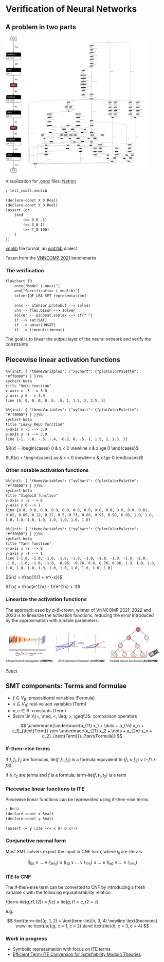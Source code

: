 # Verification of Neural Networks

<qrcode width="200" />

<!-- New section -->

## A problem in two parts

<div class="cols">

<div>

<div class="r-stack">

<img src="./img/test_small.onnx.svg" height="450px" >

<!-- .element: class="fragment fade-out"  data-fragment-index="0" -->

<img src="./img/bench.onnx.svg" height="450px" >

<!-- .element: class="fragment currently-visible" data-fragment-index="0" -->

</div>

Visualization for [.onnx](https://onnx.ai/) files: [Netron](https://netron.app/)

</div>

<div>

```smt2
; test_small.vnnlib

(declare-const X_0 Real)
(declare-const Y_0 Real)
(assert (or
    (and
        (>= X_0 -1)
        (<= X_0 1)
        (>= Y_0 100)
    )
))
```

[vnnlib](https://www.vnnlib.org/) file format, an [smt2lib](https://smt-lib.org/) dialect

</div>

</div>

Taken from the [VNNCOMP 2021](https://sites.google.com/view/vnn2021) benchmarks

<!-- New subsection -->

### The verification

```mermaid
flowchart TD
    onnx["Model (.onnx)"]
    vnn["Specification (.vnnlib)"]
    solver[QF_LRA SMT representation]

    onnx -- xtensor,protobuf --> solver
    vnn -- flex,bison --> solver
    solver -- picosat,soplex --> if{" "}
    if --> sat(SAT)
    if --> unsat(UNSAT)
    if --> timeout(timeout)
```

The goal is to linear the output layer of the neural network and verify the constraints

<!-- New section -->

## Piecewise linear activation functions

<div class="cols">

```mermaid
%%{init: { "themeVariables": {"xyChart": {"plotColorPalette": "#ff0000"} } }}%%
xychart-beta
title "ReLU function"
x-axis x -3 --> 3.0
y-axis y 0 --> 3.0
line [0, 0, 0, 0, 0, 0, .5, 1, 1.5, 2, 2.5, 3]
```

```mermaid
%%{init: { "themeVariables": {"xyChart": {"plotColorPalette": "#ff0000"} } }}%%
xychart-beta
title "Leaky ReLU function"
x-axis x -3 --> 3.0
y-axis y -1 --> 3.0
line [-1, -.8, -.6, -.4, -0.2, 0, .5, 1, 1.5, 2, 2.5, 3]
```

</div>

<div class="cols">

$R(x) = \begin{cases} 0 & x < 0 \newline x & x \ge 0 \end{cases}$

$LR(x) = \begin{cases} ax & x < 0 \newline x & x \ge 0 \end{cases}$

</div>

<!-- New subsection -->

### Other notable activation functions

<!-- .slide: data-visibility="hidden" -->

<div class="cols">

```mermaid
%%{init: { "themeVariables": {"xyChart": {"plotColorPalette": "#ff0000"} } }}%%
xychart-beta
title "Sigmoid function"
x-axis x -8 --> 8
y-axis y 0 --> 1
line [0.0, 0.0, 0.0, 0.0, 0.0, 0.0, 0.0, 0.0, 0.0, 0.0, 0.0, 0.01, 0.02, 0.05, 0.12, 0.27, 0.5, 0.73, 0.88, 0.95, 0.98, 0.99, 1.0, 1.0, 1.0, 1.0, 1.0, 1.0, 1.0, 1.0, 1.0, 1.0]
```

```mermaid
%%{init: { "themeVariables": {"xyChart": {"plotColorPalette": "#ff0000"} } }}%%
xychart-beta
title "Tanh function"
x-axis x -8 --> 8
y-axis y -1 --> 1
line [-1.0, -1.0, -1.0, -1.0, -1.0, -1.0, -1.0, -1.0, -1.0, -1.0, -1.0, -1.0, -1.0, -1.0, -0.96, -0.76, 0.0, 0.76, 0.96, 1.0, 1.0, 1.0, 1.0, 1.0, 1.0, 1.0, 1.0, 1.0, 1.0, 1.0, 1.0, 1.0]
```

</div>

<div class="cols">

$S(x) = \frac{1}{1 + e^{-x}}$

$T(x) = \frac{e^{2x} - 1}{e^{2x} + 1}$

</div>

<!-- New subsection -->

### Linearize the activation functions

The approach used by $\alpha\text{-}\beta\text{-crown}$, winner of VNNCOMP 2021, 2022 and 2023 is to linearize the activation functions, reducing the error introduced by the approximation with tunable parameters.

![ReLU linearization](./img/ab-crown.png)

[Paper](https://link.springer.com/chapter/10.1007/978-3-642-02777-2_20)

<!-- New section -->

## SMT components: Terms and formulae

- $f \in V_B$: propositional variables (Formula)
- $x \in V_R$: real-valued variables (Term)
- $a, c \in \mathbb{R}$: constants (Term)
- $\sim \in \\{=, \neq, <, \leq, >, \geq\\}$: comparison operators

$$
\underbrace{\underbrace{a_{11} x_1 + \dots + a_{1n} x_n + c_1}_{\text{Term}} \sim \underbrace{a_{21} x_2 + \dots + a_{2n} x_n + c_2}_{\text{Term}}}_{\text{Formula}}
$$

<!-- New subsection -->

### If-then-else terms

If $f, f_1, f_2$ are formulas, $\text{ite}(f, f_1, f_2)$ is a formula equivalent to $(f_1 \land f_2 ) \lor (\neg f1 \land f3 )$

If $t_1, t_2$ are terms and $f$ is a formula, $\text{term-ite}(f, t_1, t_2)$ is a term

<!-- New subsection -->

### Piecewise linear functions to ITE

Piecewise linear functions can be represented using if-then-else terms

```smt2
; ReLU
(declare-const x Real)
(declare-const y Real)

(assert (= y (ite (<= x 0) 0 x)))
```

<!-- New subsection -->

### Conjunctive normal form

Most SMT solvers expect the input in CNF form, where $l_{ij}$ are literals

$$
( l_{00} \lor \dots \lor l_{0m_0}) \land (l_{10} \lor \dots \lor l_{1m_1}) \land \dots \land (l_{n0} \lor \dots \lor l_{nm_n})
$$

<!-- New subsection -->

### ITE to CNF

The if-then-else term can be converted to CNF by introducing a fresh variable $c$ with the following equisatisfability relation

$f(\text{term-ite}(g, t1 , t2)) \equiv f (c) \land \text{ite}(g, t1 = c, t2 = c)$

e.g.

$$
\text{term-ite}(g, 1, 2) = \text{term-ite}(h, 3, 4) \newline \text{becomes} \newline \text{ite}(g, c = 1, c = 2) \land \text{ite}(h, c = 3, c = 4)
$$

<!-- New subsection -->

### Work in progress

- Symbolic representation with focus on ITE terms
- [Efficient Term-ITE Conversion for Satisfiability Modulo Theories](https://link.springer.com/chapter/10.1007/978-3-642-02777-2_20)
